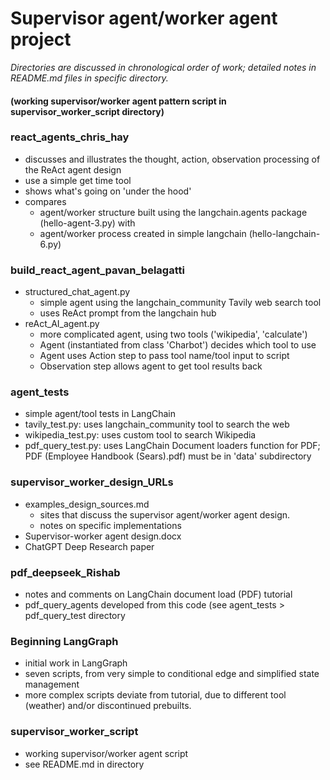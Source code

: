 # Supervisor agent/worker agent project #

<i>Directories are discussed in chronological order of work; detailed notes in README.md files in specific directory.</i>
#### (working supervisor/worker agent pattern script in supervisor_worker_script directory) ####
### react_agents_chris_hay ###
- discusses and illustrates the thought, action, observation processing of the ReAct agent design
- use a simple get time tool
- shows what's going on 'under the hood'
- compares 
  - agent/worker structure built using the langchain.agents package (hello-agent-3.py) with
  - agent/worker process created in simple langchain (hello-langchain-6.py)

### build_react_agent_pavan_belagatti ###
- structured_chat_agent.py
  - simple agent using the langchain_community Tavily web search tool
  - uses ReAct prompt from the langchain hub
- reAct_AI_agent.py
  - more complicated agent, using two tools ('wikipedia', 'calculate')
  - Agent (instantiated from class 'Charbot') decides which tool to use
  - Agent uses Action step to pass tool name/tool input to script
  - Observation step allows agent to get tool results back

### agent_tests ###
- simple agent/tool tests in LangChain
- tavily_test.py: uses langchain_community tool to search the web
- wikipedia_test.py: uses custom tool to search Wikipedia
- pdf_query_test.py: uses LangChain Document loaders function for PDF; PDF (Employee Handbook (Sears).pdf) must be in 'data' subdirectory

### supervisor_worker_design_URLs ###
- examples_design_sources.md
  - sites that discuss the supervisor agent/worker agent design.
  - notes on specific implementations
- Supervisor-worker agent design.docx
- ChatGPT Deep Research paper

### pdf_deepseek_Rishab ###
- notes and comments on LangChain document load (PDF) tutorial
- pdf_query_agents developed from this code (see agent_tests > pdf_query_test directory
  
### Beginning LangGraph ###
- initial work in LangGraph
- seven scripts, from very simple to conditional edge and simplified state management
- more complex scripts deviate from tutorial, due to different tool (weather) and/or discontinued prebuilts. 

### supervisor_worker_script ###  
- working supervisor/worker agent script
- see README.md in directory
  


